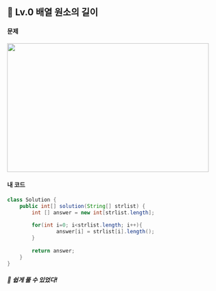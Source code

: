 ## 📍 Lv.0 배열 원소의 길이 <br>

#### 문제 <br>
<img src="https://github.com/yejinsohn/TIL/assets/104317217/68558085-7e3d-46d9-9485-8b5552d626d6" width="470" height="300"/>

#### 내 코드 <br>

```Java
class Solution {
    public int[] solution(String[] strlist) {
        int [] answer = new int[strlist.length];
        
        for(int i=0; i<strlist.length; i++){
                answer[i] = strlist[i].length();
        }
        
        return answer;
    }
}
```

##### 🌿 쉽게 풀 수 있었다!
